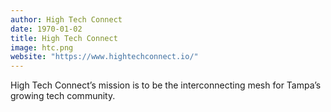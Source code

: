 ```yaml
---
author: High Tech Connect
date: 1970-01-02
title: High Tech Connect
image: htc.png
website: "https://www.hightechconnect.io/"
---
```


High Tech Connect’s mission is to be the interconnecting mesh for Tampa’s growing tech community.
